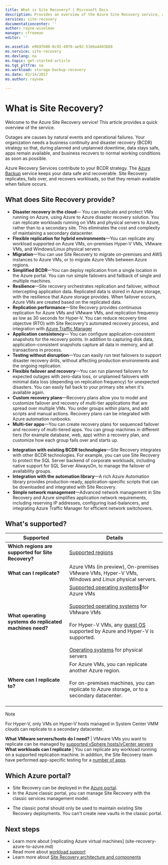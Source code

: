 ```yaml
---
title: What is Site Recovery? | Microsoft Docs
description: Provides an overview of the Azure Site Recovery service, and summarizes deployment scenarios.
services: site-recovery
documentationcenter: ''
author: rayne-wiselman
manager: cfreeman
editor: ''

ms.assetid: e9b97b00-0c92-4970-ae92-5166a4d43b68
ms.service: site-recovery
ms.devlang: na
ms.topic: get-started-article
ms.tgt_pltfrm: na
ms.workload: storage-backup-recovery
ms.date: 03/14/2017
ms.author: raynew

---
```

# What is Site Recovery?

Welcome to the Azure Site Recovery service! This article provides a quick overview of the service.

Outages are causes by natural events and operational failures. Your organization needs a business continuity and disaster recovery (BCDR) strategy so that, during planned and unplanned downtime, data stays safe, apps remain available, and business recovers to normal working conditions as soon as possible.

Azure Recovery Services contribute to your BCDR strategy. The [Azure Backup](https://docs.microsoft.com/en-us/azure/backup/) service keeps your data safe and recoverable. Site Recovery replicates, fails over, and recovers workloads, so that they remain available when failure occurs.

## What does Site Recovery provide?

- **Disaster recovery in the cloud**— You can replicate and protect VMs running on Azure, using Azure to Azure disaster recovery solution. You can replicate workloads running on VMs and physical servers to Azure, rather than to a secondary site. This eliminates the cost and complexity of maintaining a secondary datacenter.
- **Flexible replication for hybrid environments**—You can replicate any workload supported on Azure VMs, on-premises Hyper-V VMs, VMware VMs, and Windows/Linux physical servers.
- **Migration**—You can use Site Recovery to migrate on-premises and AWS instances to Azure VMs, or to migrate Azure VMs between Azure regions.
- **Simplified BCDR**—You can deploy replication from a single location in the Azure portal.  You can run simple failovers and failback of single and multiple machines.
- **Resilience**—Site recovery orchestrates replication and failover, without intercepting application data. Replicated data is stored in Azure storage, with the resilience that Azure storage provides. When failover occurs, Azure VMs are created based on the replicated data.
- **Replication performance**—Site Recovery provides continuous replication for Azure VMs and VMware VMs, and replication frequency as low as 30 seconds for Hyper-V. You can reduce recovery time objective (RTO) with Site Recovery's automated recovery process, and integration with [Azure Traffic Manager](https://azure.microsoft.com/blog/reduce-rto-by-using-azure-traffic-manager-with-azure-site-recovery/)
- **Application consistency**— You can configure application-consistent snapshots for the recovery points. In addition to capturing disk data, application-consistent snapshots capture all data in memory, and all transactions in process.
- **Testing without disruption**—You can easily run test failovers to support disaster recovery drills, without affecting production environments and the ongoing replication.
- **Flexible failover and recovery**—You can run planned failovers for expected outages with zero-data loss, or unplanned failovers with minimal data loss (depending on replication frequency) for unexpected disasters. You can easily fail back to your primary site when it's available again.
- **Custom recovery plans**—Recovery plans allow you to model and customize failover and recovery of multi-tier applications that are spread over multiple VMs. You order groups within plans, and add scripts and manual actions. Recovery plans can be integrated with Azure automation runbooks.
- **Multi-tier apps**—You can create recovery plans for sequenced failover and recovery of multi-tiered apps. You can group machines in different tiers (for example database, web, app) within a recovery plan, and customize how each group fails over and starts up.
* **Integration with existing BCDR technologies**—Site Recovery integrates with other BCDR technologies. For example, you can use Site Recovery to protect the SQL Server backend of corporate workloads, including native support for SQL Server AlwaysOn, to manage the failover of availability groups.
* **Integration with the automation library**—A rich Azure Automation library provides production-ready, application-specific scripts that can be downloaded and integrated with Site Recovery.
* **Simple network management**—Advanced network management in Site Recovery and Azure simplifies application network requirements, including reserving IP addresses, configuring load-balancers, and integrating Azure Traffic Manager for efficient network switchovers.


## What's supported?

**Supported** | **Details**
--- | ---
**Which regions are supported for Site Recovery?** | [Supported regions](https://azure.microsoft.com/en-us/regions/services/) |
**What can I replicate?** | Azure VMs (in preview), On-premises VMware VMs, Hyper-V VMs, Windows and Linux physical servers.
**What operating systems do replicated machines need?** | [Supported operating systems](site-recovery-support-matrix-azure-to-azure.md#support-for-replicated-machine-os-versions)for Azure VMs<br></br>[Supported operating systems](site-recovery-support-matrix-to-azure.md#support-for-replicated-machine-os-versions) for VMware VMs<br/><br/> For Hyper-V VMs, any [guest OS](https://technet.microsoft.com/en-us/windows-server-docs/compute/hyper-v/supported-windows-guest-operating-systems-for-hyper-v-on-windows) supported by Azure and Hyper-V is supported.<br/><br/> [Operating systems](site-recovery-support-matrix-to-azure.md#support-for-replicated-machine-os-versions) for physical servers
**Where can I replicate to?** | For Azure VMs, you can replicate another Azure region. <br></br> For on-premises machines, you can replicate to Azure storage, or to a secondary datacenter.<br/><br/> 

>[!NOTE]
>
> For Hyper-V, only VMs on Hyper-V hosts managed in System Center VMM clouds can replicate to a secondary datacenter.

**What VMware servers/hosts do I need?** | VMware VMs you want to replicate can be managed by [supported vSphere hosts/vCenter servers](site-recovery-support-matrix-to-azure.md#support-for-datacenter-management-servers)
**What workloads can I replicate** | You can replicate any workload running on a supported replication machine. In addition, the Site Recovery team have performed app-specific testing for a [number of apps](site-recovery-workload.md#workload-summary).


## Which Azure portal?

* Site Recovery can be deployed in the [Azure portal](https://portal.azure.com).
* In the Azure classic portal, you can manage Site Recovery with the classic services management model.
- The classic portal should only be used to maintain existing Site Recovery deployments. You can't create new vaults in the classic portal.

## Next steps
* Learn more about [replicating Azure virtual machines] (site-recovery-azure-to-azure.md)
* Read more about [workload support](site-recovery-workload.md)
* Learn more about [Site Recovery architecture and components](site-recovery-components.md)
